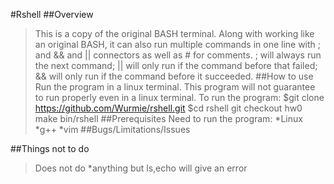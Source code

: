 #Rshell
##Overview
>This is a copy of the original BASH terminal. Along with working like an original BASH, it can also run multiple commands in one line with ; and && and || connectors as well as # for comments. ; will always run the next command; || will only run if the command before that failed; && will only run if the command before it succeeded.
##How to use
>Run the program in a linux terminal. This program will not guarantee to run properly even in a linux terminal.
>To run the program:
>$git clone https://github.com/Wurmie/rshell.git
>$cd rshell
>git checkout hw0
>make
>bin/rshell
##Prerequisites
>Need to run the program:
	*Linux
	*g++
	*vim
##Bugs/Limitations/Issues
>
##Things not to do
>Does not do
	*anything but ls,echo will give an error
